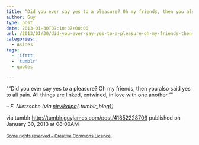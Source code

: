 ```yaml
---
title: “Did you ever say yes to a pleasure? Oh my friends, then you also said yes to all pain. All things…”
author: Guy
type: post
date: 2013-01-30T07:10:37+00:00
url: /2013/01/30/did-you-ever-say-yes-to-a-pleasure-oh-my-friends-then-you-also-said-yes-to-all-pain-all-things/
categories:
  - Asides
tags:
  - 'ifttt'
  - 'tumblr'
  - quotes

---
```

““Did you ever say yes to a pleasure? Oh my friends, then you also said yes to all pain. All things are linked, entwined, in love with one another.””

&#8211; _F. Nietzsche (via [nirvikalpa][1]{.tumblr_blog})_

via tumblr http://tumblr.guyjames.com/post/41852228706 published on January 30, 2013 at 08:00AM

<small><a href="https://creativecommons.org/licenses/by-nc/3.0/" target="_blank">Some rights reserved &#8211; Creative Commons Licence</a></small>.

 [1]: http://nirvikalpa.tumblr.com/